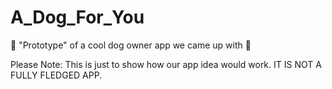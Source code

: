 # A_Dog_For_You
🐶 "Prototype" of a cool dog owner app we came up with 🐶

Please Note: This is just to show how our app idea would work. IT IS NOT A FULLY FLEDGED APP.
